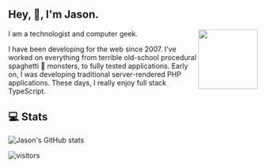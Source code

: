 ## Hey, :wave:, I'm Jason.

<img align='right' src='https://jasonraimondi.com/misc/me/zombie-ruby-trimmed@2x.png' width='120px'>

I am a technologist and computer geek.

I have been developing for the web since 2007. I've worked on everything from terrible old-school procedural spaghetti :spaghetti: monsters, to fully tested applications. Early on, I was developing traditional server-rendered PHP applications. These days, I really enjoy full stack TypeScript.

## 💻 Stats

![Jason's GitHub stats](https://github-readme-stats.vercel.app/api?username=jasonraimondi&show_icons=true&locale=en&count_private=true)

![visitors](https://visitor-badge-reloaded.herokuapp.com/badge?page_id=github.com/jasonraimondi&color=00cf00)

